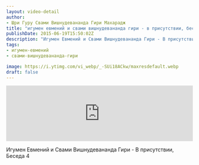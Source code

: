 ```yaml
---
layout: video-detail
author:
- Шри Гуру Свами Вишнудевананда Гири Махарадж
title: "игумен евмений и свами вишнудевананда гири - в присутствии, беседа 4"
publishDate: 2015-06-19T15:50:02Z
description: "Игумен Евмений и Свами Вишнудевананда Гири - В присутствии, Беседа 4"
tags: 
- игумен-евмений
- свами-вишнудевананда-гири

image: https://i.ytimg.com/vi_webp/_-SUi18ACkw/maxresdefault.webp
draft: false
---
```


<iframe width="100%" src="https://www.youtube.com/embed/_-SUi18ACkw" frameborder="0" allowfullscreen=""></iframe> 

 Игумен Евмений и Свами Вишнудевананда Гири - В присутствии, Беседа 4

  

 